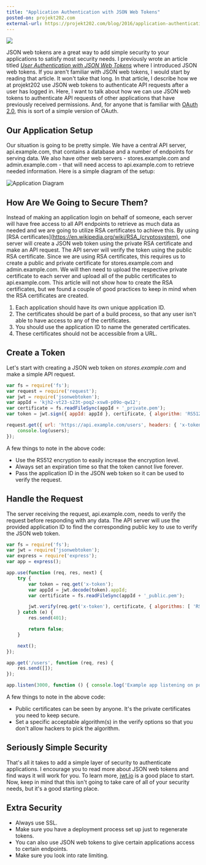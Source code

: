 ```yaml
---
title: "Application Authentication with JSON Web Tokens"
posted-on: projekt202.com
external-url: https://projekt202.com/blog/2016/application-authentication-with-json-web-tokens/
---
```


![](/images/application-authentication-with-json-web-tokens.png)

JSON web tokens are a great way to add simple security to your applications to satisfy most security needs. I previously wrote an article titled [*User Authentication with JSON Web Tokens*](https://projekt202.com/blog/2016/user-authentication-with-json-web-tokens) where I introduced JSON web tokens. If you aren't familiar with JSON web tokens, I would start by reading that article. It won't take that long. In that article, I describe how we at projekt202 use JSON web tokens to authenticate API requests after a user has logged in. Here, I want to talk about how we can use JSON web tokens to authenticate API requests of other applications that have previously received permissions. And, for anyone that is familiar with [OAuth 2.0](http://oauth.net/2/), this is sort of a simple version of OAuth.

## Our Application Setup

Our situation is going to be pretty simple. We have a central API server, api.example.com, that contains a database and a number of endpoints for serving data. We also have other web servers - stores.example.com and admin.example.com - that will need access to api.example.com to retrieve needed information. Here is a simple diagram of the setup:

![Application Diagram](/images/application-diagram.png)

## How Are We Going to Secure Them?

Instead of making an application login on behalf of someone, each server will have free access to all API endpoints to retrieve as much data as needed and we are going to utilize RSA certificates to achieve this. By using [RSA certificates](https://en.wikipedia.org/wiki/RSA_(cryptosystem), one server will create a JSON web token using the private RSA certificate and make an API request. The API server will verify the token using the public RSA certificate. Since we are using RSA certificates, this requires us to create a public and private certificate for stores.example.com and admin.example.com. We will then need to upload the respective private certificate to each server and upload all of the public certificates to api.example.com. This article will not show how to create the RSA certificates, but we found a couple of good practices to keep in mind when the RSA certificates are created.

1. Each application should have its own unique application ID.
2. The certificates should be part of a build process, so that any user isn't able to have access to any of the certificates.
3. You should use the application ID to name the generated certificates.
4. These certificates should not be accessible from a URL.

## Create a Token

Let's start with creating a JSON web token on *stores.example.com* and make a simple API request.

```javascript
var fs = require('fs');
var request = require('request');
var jwt = require('jsonwebtoken');
var appId = 'kjh2-vt23-s23t-poq2-xsw8-p09o-qw12';
var certificate = fs.readFileSync(appId + '_private.pem');
var token = jwt.sign({ appId: appId }, certificate, { algorithm: 'RS512', expiresIn: 300 });

request.get({ url: 'https://api.example.com/users', headers: { 'x-token': token } }, function (users) {
	console.log(users);
});
```

A few things to note in the above code:

* Use the RS512 encryption to easily increase the encryption level.
* Always set an expiration time so that the token cannot live forever.
* Pass the application ID in the JSON web token so it can be used to verify the request.

## Handle the Request

The server receiving the request, api.example.com, needs to verify the request before responding with any data. The API server will use the provided application ID to find the corresponding public key to use to verify the JSON web token.

```javascript
var fs = require('fs');
var jwt = require('jsonwebtoken');
var express = require('express');
var app = express();

app.use(function (req, res, next) {
	try {
		var token = req.get('x-token');
		var appId = jwt.decode(token).appId;
		var certificate = fs.readFileSync(appId + '_public.pem');

		jwt.verify(req.get('x-token'), certificate, { algorithms: [ 'RS512' ] });
	} catch (e) {
		res.send(401);

		return false;
	}

	next();
});

app.get('/users', function (req, res) {
	res.send([]);
});

app.listen(3000, function () { console.log('Example app listening on port 3000!'); });
```

A few things to note in the above code:

* Public certificates can be seen by anyone. It's the private certificates you need to keep secure.
* Set a specific acceptable algorithm(s) in the verify options so that you don't allow hackers to pick the algorithm.

## Seriously Simple Security

That's all it takes to add a simple layer of security to authenticate applications. I encourage you to read more about JSON web tokens and find ways it will work for you. To learn more, [jwt.io](http://jwt.io) is a good place to start. Now, keep in mind that this isn't going to take care of all of your security needs, but it's a good starting place.

## Extra Security

* Always use SSL.
* Make sure you have a deployment process set up just to regenerate tokens.
* You can also use JSON web tokens to give certain applications access to certain endpoints.
* Make sure you look into rate limiting.
